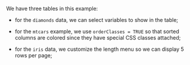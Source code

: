 We have three tables in this example:

- for the `diamonds` data, we can select variables to show in the table;

- for the `mtcars` example, we use `orderClasses = TRUE` so that sorted
  columns are colored since they have special CSS classes attached;

- for the `iris` data, we customize the length menu so we can display 5 rows
  per page;
